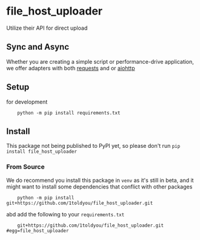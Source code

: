 # file_host_uploader
Utilize their API for direct upload


## Sync and Async
Whether you are creating a simple script or performance-drive application, 
we offer adapters with both [requests](https://pypi.org/project/requests/) and or [aiohttp](https://pypi.org/project/aiohttp/)

## Setup
for development

        python -m pip install requirements.txt

## Install
This package not being published to PyPI yet, 
so please don't run `pip install file_host_uploader`

### From Source
We do recommend you install this package in `venv` as it's still in beta,
and it might want to install some dependencies that conflict with other packages

        python -m pip install git+https://github.com/1toldyou/file_host_uploader.git
abd add the following to your `requirements.txt`

        git+https://github.com/1toldyou/file_host_uploader.git #egg=file_host_uploader
